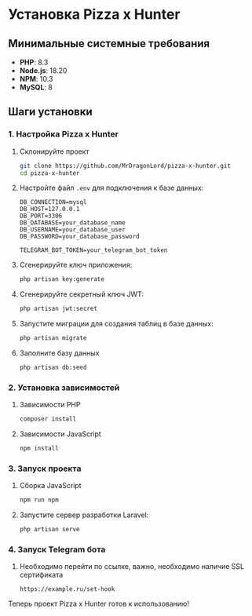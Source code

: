 # Установка Pizza x Hunter

## Минимальные системные требования

- **PHP**: 8.3
- **Node.js**: 18.20
- **NPM**: 10.3
- **MySQL**: 8

## Шаги установки

### 1. Настройка Pizza x Hunter

1. Склонируйте проект
    ```sh
    git clone https://github.com/MrDragonLord/pizza-x-hunter.git
    cd pizza-x-hunter
    ```

2. Настройте файл `.env` для подключения к базе данных:
    ```env
    DB_CONNECTION=mysql
    DB_HOST=127.0.0.1
    DB_PORT=3306
    DB_DATABASE=your_database_name
    DB_USERNAME=your_database_user
    DB_PASSWORD=your_database_password

    TELEGRAM_BOT_TOKEN=your_telegram_bot_token
    ```

3. Сгенерируйте ключ приложения:
    ```sh
    php artisan key:generate
    ```

4. Сгенерируйте секретный ключ JWT:
    ```sh
    php artisan jwt:secret
    ```

5. Запустите миграции для создания таблиц в базе данных:
    ```sh
    php artisan migrate
    ```
6. Заполните базу данных
    ```sh
    php artisan db:seed
    ```

### 2. Установка зависимостей

1. Зависимости PHP
    ```sh
    composer install
    ```

2. Зависимости JavaScript
    ```sh
    npm install
    ```

### 3. Запуск проекта

1. Сборка JavaScript
    ```sh
    npm run npm
    ```

2. Запустите сервер разработки Laravel:
    ```sh
    php artisan serve
    ```
### 4. Запуск Telegram бота
1. Необходимо перейти по ссылке, важно, необходимо наличие SSL сертификата
    ```url
    https://example.ru/set-hook
    ```

Теперь проект Pizza x Hunter готов к использованию!
